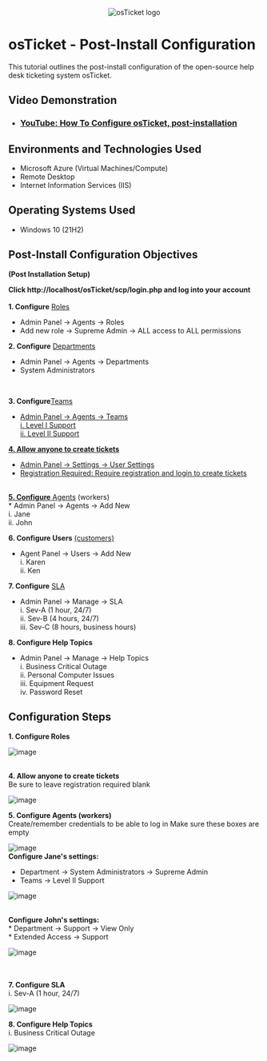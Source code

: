 <p align="center">
<img src="https://i.imgur.com/Clzj7Xs.png" alt="osTicket logo"/>
</p>

<h1>osTicket - Post-Install Configuration</h1>
This tutorial outlines the post-install configuration of the open-source help desk ticketing system osTicket.<br />


<h2>Video Demonstration</h2>

- ### [YouTube: How To Configure osTicket, post-installation](https://www.youtube.com)

<h2>Environments and Technologies Used</h2>

- Microsoft Azure (Virtual Machines/Compute)
- Remote Desktop
- Internet Information Services (IIS)

<h2>Operating Systems Used </h2>

- Windows 10</b> (21H2)

<h2>Post-Install Configuration Objectives</h2>

<b>(Post Installation Setup)</b>

<b>Click http://localhost/osTicket/scp/login.php and log into your account</b>
<br> <br>
<b>1. Configure</b> 
<a href="https://docs.osticket.com/en/latest/Admin/Agents/Roles.html">Roles</a> </b>
  * Admin Panel -> Agents -> Roles
  * Add new role -> Supreme Admin -> ALL access to ALL permissions <br>
  
<b>2. Configure</b>
<a href="https://docs.osticket.com/en/latest/Admin/Agents/Departments.htmlzz">Departments</a><br>
 * Admin Panel -> Agents -> Departments<br>
 * System Administrators
<br>

<b>3. Configure</b><a href="https://docs.osticket.com/en/latest/Admin/Agents/Teams.html">Teams<br>
* Admin Panel -> Agents -> Teams<br>
      i. Level I Support<br>
      ii. Level II Support

  
<b> 4. Allow anyone to create tickets</b>
<br>
  * Admin Panel -> Settings -> User Settings<br>
  * Registration Required: Require registration and login to create tickets 
<br>
<b>5. Configure</b> <a href="https://docs.osticket.com/en/latest/Admin/Agents/Agents.html">Agents</a> (workers)
<br>
 * Admin Panel -> Agents -> Add New<br>
   i. Jane<br>
  ii. John


<b> 6. Configure Users</b> <a href="https://docs.osticket.com/en/latest/Agent/Users/User%20Directory.html">(customers)</a>
<br>
 * Agent Panel -> Users -> Add New<br>
   i. Karen<br>
  ii. Ken

<b> 7. Configure</b> <a href="https://docs.osticket.com/en/latest/Admin/Manage/SLA%20Plans.html">SLA</a>
<br>
  * Admin Panel -> Manage -> SLA<br>
   i. Sev-A (1 hour, 24/7)<br>
   ii. Sev-B (4 hours, 24/7)<br>
   iii. Sev-C (8 hours, business hours)

<b> 8. Configure Help Topics</b>
<br>
 * Admin Panel -> Manage -> Help Topics<br>
  i. Business Critical Outage<br>
  ii. Personal Computer Issues<br>
  iii. Equipment Request<br>
  iv. Password Reset<br>


<h2>Configuration Steps</h2>
<b>1. Configure Roles</b><br>

![image](https://github.com/nkgarrett/osticket-post-install-config/assets/156832893/f065f46e-4ddf-424b-bfed-658e119f1b5e)

<br/>
<b>4. Allow anyone to create tickets</b><br>
Be sure to leave registration required blank
<p>

 ![image](https://github.com/nkgarrett/osticket-post-install-config/assets/156832893/588d03ab-9cef-458e-b7ea-e51730b2e712)



</p>
<b> 5. Configure Agents (workers) </b> <br>
Create/remember credentials to be able to log in
Make sure these boxes are empty

![image](https://github.com/nkgarrett/osticket-post-install-config/assets/156832893/4ad050d9-e219-423c-a03a-ad373afae2c6)
<br>
<b>Configure Jane's settings:</b>
  * Department -> System Administrators -> Supreme Admin
  * Teams -> Level II Support

![image](https://github.com/nkgarrett/osticket-post-install-config/assets/156832893/1a8cf75c-fc25-4894-97e4-836e743c125a)

<br>
<b>Configure John's settings:</b><br> 
  * Department -> Support -> View Only<br>
  * Extended Access -> Support

  ![image](https://github.com/nkgarrett/osticket-post-install-config/assets/156832893/d2a153b5-84a3-481a-9420-44ca055b7a98)

<br />
<br>
<b>7. Configure SLA</b><br>
   i. Sev-A (1 hour, 24/7)
   
![image](https://github.com/nkgarrett/osticket-post-install-config/assets/156832893/97fdd003-2ee8-4f06-8b06-5d5c82e89803)

<p>
<b>8. Configure Help Topics</b><br>
    i. Business Critical Outage

 ![image](https://github.com/nkgarrett/osticket-post-install-config/assets/156832893/a2127338-ef5a-4560-859f-85957ca3a689)

</p>
<br />
